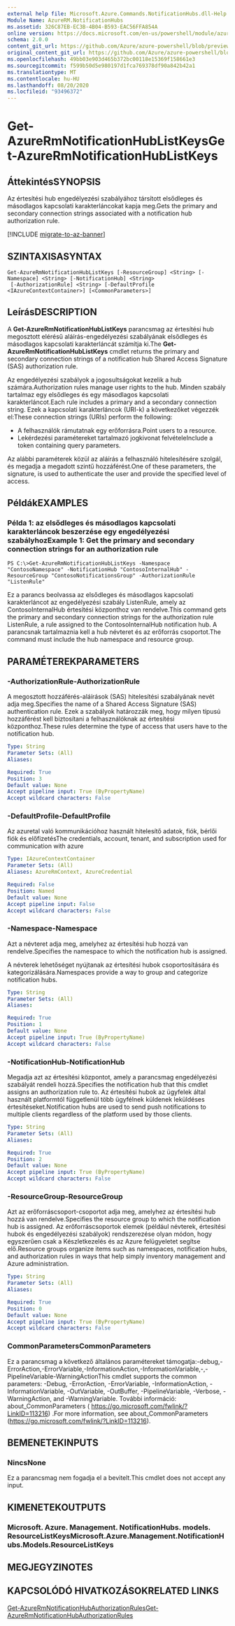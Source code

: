 ```yaml
---
external help file: Microsoft.Azure.Commands.NotificationHubs.dll-Help.xml
Module Name: AzureRM.NotificationHubs
ms.assetid: 326C87EB-EC3B-4B04-B593-EAC56FFA854A
online version: https://docs.microsoft.com/en-us/powershell/module/azurerm.notificationhubs/get-azurermnotificationhublistkeys
schema: 2.0.0
content_git_url: https://github.com/Azure/azure-powershell/blob/preview/src/ResourceManager/NotificationHubs/Commands.NotificationHubs/help/Get-AzureRmNotificationHubListKeys.md
original_content_git_url: https://github.com/Azure/azure-powershell/blob/preview/src/ResourceManager/NotificationHubs/Commands.NotificationHubs/help/Get-AzureRmNotificationHubListKeys.md
ms.openlocfilehash: 49bb03e903d465b372bc00118e15369f158661e3
ms.sourcegitcommit: f599b50d5e980197d1fca769378df90a842b42a1
ms.translationtype: MT
ms.contentlocale: hu-HU
ms.lasthandoff: 08/20/2020
ms.locfileid: "93496372"
---
```

# <span data-ttu-id="9d787-101">Get-AzureRmNotificationHubListKeys</span><span class="sxs-lookup"><span data-stu-id="9d787-101">Get-AzureRmNotificationHubListKeys</span></span>

## <span data-ttu-id="9d787-102">Áttekintés</span><span class="sxs-lookup"><span data-stu-id="9d787-102">SYNOPSIS</span></span>
<span data-ttu-id="9d787-103">Az értesítési hub engedélyezési szabályához társított elsődleges és másodlagos kapcsolati karakterláncokat kapja meg.</span><span class="sxs-lookup"><span data-stu-id="9d787-103">Gets the primary and secondary connection strings associated with a notification hub authorization rule.</span></span>

[!INCLUDE [migrate-to-az-banner](../../includes/migrate-to-az-banner.md)]

## <span data-ttu-id="9d787-104">SZINTAXISA</span><span class="sxs-lookup"><span data-stu-id="9d787-104">SYNTAX</span></span>

```
Get-AzureRmNotificationHubListKeys [-ResourceGroup] <String> [-Namespace] <String> [-NotificationHub] <String>
 [-AuthorizationRule] <String> [-DefaultProfile <IAzureContextContainer>] [<CommonParameters>]
```

## <span data-ttu-id="9d787-105">Leírás</span><span class="sxs-lookup"><span data-stu-id="9d787-105">DESCRIPTION</span></span>
<span data-ttu-id="9d787-106">A **Get-AzureRmNotificationHubListKeys** parancsmag az értesítési hub megosztott elérésű aláírás-engedélyezési szabályának elsődleges és másodlagos kapcsolati karakterláncát számítja ki.</span><span class="sxs-lookup"><span data-stu-id="9d787-106">The **Get-AzureRmNotificationHubListKeys** cmdlet returns the primary and secondary connection strings of a notification hub Shared Access Signature (SAS) authorization rule.</span></span>

<span data-ttu-id="9d787-107">Az engedélyezési szabályok a jogosultságokat kezelik a hub számára.</span><span class="sxs-lookup"><span data-stu-id="9d787-107">Authorization rules manage user rights to the hub.</span></span>
<span data-ttu-id="9d787-108">Minden szabály tartalmaz egy elsődleges és egy másodlagos kapcsolati karakterláncot.</span><span class="sxs-lookup"><span data-stu-id="9d787-108">Each rule includes a primary and a secondary connection string.</span></span>
<span data-ttu-id="9d787-109">Ezek a kapcsolati karakterláncok (URI-k) a következőket végezzék el:</span><span class="sxs-lookup"><span data-stu-id="9d787-109">These connection strings (URIs) perform the following:</span></span>

- <span data-ttu-id="9d787-110">A felhasználók rámutatnak egy erőforrásra.</span><span class="sxs-lookup"><span data-stu-id="9d787-110">Point users to a resource.</span></span>
- <span data-ttu-id="9d787-111">Lekérdezési paramétereket tartalmazó jogkivonat felvétele</span><span class="sxs-lookup"><span data-stu-id="9d787-111">Include a token containing query parameters.</span></span>

<span data-ttu-id="9d787-112">Az alábbi paraméterek közül az aláírás a felhasználó hitelesítésére szolgál, és megadja a megadott szintű hozzáférést.</span><span class="sxs-lookup"><span data-stu-id="9d787-112">One of these parameters, the signature, is used to authenticate the user and provide the specified level of access.</span></span>

## <span data-ttu-id="9d787-113">Példák</span><span class="sxs-lookup"><span data-stu-id="9d787-113">EXAMPLES</span></span>

### <span data-ttu-id="9d787-114">Példa 1: az elsődleges és másodlagos kapcsolati karakterláncok beszerzése egy engedélyezési szabályhoz</span><span class="sxs-lookup"><span data-stu-id="9d787-114">Example 1: Get the primary and secondary connection strings for an authorization rule</span></span>
```
PS C:\>Get-AzureRmNotificationHubListKeys -Namespace "ContosoNamespace" -NotificationHub "ContosoInternalHub" -ResourceGroup "ContosoNotificationsGroup" -AuthorizationRule "ListenRule"
```

<span data-ttu-id="9d787-115">Ez a parancs beolvassa az elsődleges és másodlagos kapcsolati karakterláncot az engedélyezési szabály ListenRule, amely az ContosoInternalHub értesítési központhoz van rendelve.</span><span class="sxs-lookup"><span data-stu-id="9d787-115">This command gets the primary and secondary connection strings for the authorization rule ListenRule, a rule assigned to the ContosoInternalHub notification hub.</span></span>
<span data-ttu-id="9d787-116">A parancsnak tartalmaznia kell a hub névteret és az erőforrás csoportot.</span><span class="sxs-lookup"><span data-stu-id="9d787-116">The command must include the hub namespace and resource group.</span></span>

## <span data-ttu-id="9d787-117">PARAMÉTEREK</span><span class="sxs-lookup"><span data-stu-id="9d787-117">PARAMETERS</span></span>

### <span data-ttu-id="9d787-118">-AuthorizationRule</span><span class="sxs-lookup"><span data-stu-id="9d787-118">-AuthorizationRule</span></span>
<span data-ttu-id="9d787-119">A megosztott hozzáférés-aláírások (SAS) hitelesítési szabályának nevét adja meg.</span><span class="sxs-lookup"><span data-stu-id="9d787-119">Specifies the name of a Shared Access Signature (SAS) authentication rule.</span></span>
<span data-ttu-id="9d787-120">Ezek a szabályok határozzák meg, hogy milyen típusú hozzáférést kell biztosítani a felhasználóknak az értesítési központhoz.</span><span class="sxs-lookup"><span data-stu-id="9d787-120">These rules determine the type of access that users have to the notification hub.</span></span>

```yaml
Type: String
Parameter Sets: (All)
Aliases: 

Required: True
Position: 3
Default value: None
Accept pipeline input: True (ByPropertyName)
Accept wildcard characters: False
```

### <span data-ttu-id="9d787-121">-DefaultProfile</span><span class="sxs-lookup"><span data-stu-id="9d787-121">-DefaultProfile</span></span>
<span data-ttu-id="9d787-122">Az azuretal való kommunikációhoz használt hitelesítő adatok, fiók, bérlői fiók és előfizetés</span><span class="sxs-lookup"><span data-stu-id="9d787-122">The credentials, account, tenant, and subscription used for communication with azure</span></span>

```yaml
Type: IAzureContextContainer
Parameter Sets: (All)
Aliases: AzureRmContext, AzureCredential

Required: False
Position: Named
Default value: None
Accept pipeline input: False
Accept wildcard characters: False
```

### <span data-ttu-id="9d787-123">-Namespace</span><span class="sxs-lookup"><span data-stu-id="9d787-123">-Namespace</span></span>
<span data-ttu-id="9d787-124">Azt a névteret adja meg, amelyhez az értesítési hub hozzá van rendelve.</span><span class="sxs-lookup"><span data-stu-id="9d787-124">Specifies the namespace to which the notification hub is assigned.</span></span>

<span data-ttu-id="9d787-125">A névterek lehetőséget nyújtanak az értesítési hubok csoportosítására és kategorizálására.</span><span class="sxs-lookup"><span data-stu-id="9d787-125">Namespaces provide a way to group and categorize notification hubs.</span></span>

```yaml
Type: String
Parameter Sets: (All)
Aliases: 

Required: True
Position: 1
Default value: None
Accept pipeline input: True (ByPropertyName)
Accept wildcard characters: False
```

### <span data-ttu-id="9d787-126">-NotificationHub</span><span class="sxs-lookup"><span data-stu-id="9d787-126">-NotificationHub</span></span>
<span data-ttu-id="9d787-127">Megadja azt az értesítési központot, amely a parancsmag engedélyezési szabályát rendeli hozzá.</span><span class="sxs-lookup"><span data-stu-id="9d787-127">Specifies the notification hub that this cmdlet assigns an authorization rule to.</span></span>
<span data-ttu-id="9d787-128">Az értesítési hubok az ügyfelek által használt platformtól függetlenül több ügyfélnek küldenek leküldéses értesítéseket.</span><span class="sxs-lookup"><span data-stu-id="9d787-128">Notification hubs are used to send push notifications to multiple clients regardless of the platform used by those clients.</span></span>

```yaml
Type: String
Parameter Sets: (All)
Aliases: 

Required: True
Position: 2
Default value: None
Accept pipeline input: True (ByPropertyName)
Accept wildcard characters: False
```

### <span data-ttu-id="9d787-129">-ResourceGroup</span><span class="sxs-lookup"><span data-stu-id="9d787-129">-ResourceGroup</span></span>
<span data-ttu-id="9d787-130">Azt az erőforráscsoport-csoportot adja meg, amelyhez az értesítési hub hozzá van rendelve.</span><span class="sxs-lookup"><span data-stu-id="9d787-130">Specifies the resource group to which the notification hub is assigned.</span></span>
<span data-ttu-id="9d787-131">Az erőforráscsoportok elemek (például névterek, értesítési hubok és engedélyezési szabályok) rendszerezése olyan módon, hogy egyszerűen csak a Készletkezelés és az Azure felügyeletet segítse elő.</span><span class="sxs-lookup"><span data-stu-id="9d787-131">Resource groups organize items such as namespaces, notification hubs, and authorization rules in ways that help simply inventory management and Azure administration.</span></span>

```yaml
Type: String
Parameter Sets: (All)
Aliases: 

Required: True
Position: 0
Default value: None
Accept pipeline input: True (ByPropertyName)
Accept wildcard characters: False
```

### <span data-ttu-id="9d787-132">CommonParameters</span><span class="sxs-lookup"><span data-stu-id="9d787-132">CommonParameters</span></span>
<span data-ttu-id="9d787-133">Ez a parancsmag a következő általános paramétereket támogatja:-debug,-ErrorAction,-ErrorVariable,-InformationAction,-InformationVariable,-,-PipelineVariable-WarningAction</span><span class="sxs-lookup"><span data-stu-id="9d787-133">This cmdlet supports the common parameters: -Debug, -ErrorAction, -ErrorVariable, -InformationAction, -InformationVariable, -OutVariable, -OutBuffer, -PipelineVariable, -Verbose, -WarningAction, and -WarningVariable.</span></span> <span data-ttu-id="9d787-134">További információ: about_CommonParameters ( https://go.microsoft.com/fwlink/?LinkID=113216) .</span><span class="sxs-lookup"><span data-stu-id="9d787-134">For more information, see about_CommonParameters (https://go.microsoft.com/fwlink/?LinkID=113216).</span></span>

## <span data-ttu-id="9d787-135">BEMENETEK</span><span class="sxs-lookup"><span data-stu-id="9d787-135">INPUTS</span></span>

### <span data-ttu-id="9d787-136">Nincs</span><span class="sxs-lookup"><span data-stu-id="9d787-136">None</span></span>
<span data-ttu-id="9d787-137">Ez a parancsmag nem fogadja el a bevitelt.</span><span class="sxs-lookup"><span data-stu-id="9d787-137">This cmdlet does not accept any input.</span></span>

## <span data-ttu-id="9d787-138">KIMENETEK</span><span class="sxs-lookup"><span data-stu-id="9d787-138">OUTPUTS</span></span>

### <span data-ttu-id="9d787-139">Microsoft. Azure. Management. NotificationHubs. models. ResourceListKeys</span><span class="sxs-lookup"><span data-stu-id="9d787-139">Microsoft.Azure.Management.NotificationHubs.Models.ResourceListKeys</span></span>

## <span data-ttu-id="9d787-140">MEGJEGYZI</span><span class="sxs-lookup"><span data-stu-id="9d787-140">NOTES</span></span>

## <span data-ttu-id="9d787-141">KAPCSOLÓDÓ HIVATKOZÁSOK</span><span class="sxs-lookup"><span data-stu-id="9d787-141">RELATED LINKS</span></span>

[<span data-ttu-id="9d787-142">Get-AzureRmNotificationHubAuthorizationRules</span><span class="sxs-lookup"><span data-stu-id="9d787-142">Get-AzureRmNotificationHubAuthorizationRules</span></span>](./Get-AzureRmNotificationHubAuthorizationRules.md)


